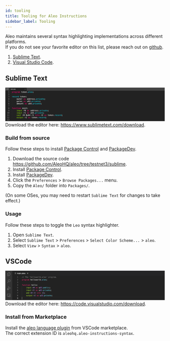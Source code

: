 ```yaml
---
id: tooling
title: Tooling for Aleo Instructions
sidebar_label: Tooling
---
```


Aleo maintains several syntax highlighting implementations across different platforms.  
If you do not see your favorite editor on this list, please reach out on [github](https://github.com/AleoHQ/welcome/issues/new).

1. [Sublime Text](#sublime).
2. [Visual Studio Code](#vscode).

## Sublime Text
![](./images/sublime.png)  
Download the editor here: https://www.sublimetext.com/download.

### Build from source

Follow these steps to install [Package Control](https://packagecontrol.io/installation) and [PackageDev](https://github.com/SublimeText/PackageDev).

1. Download the source code https://github.com/AleoHQ/aleo/tree/testnet3/sublime.
2. Install [Package Control](https://packagecontrol.io/installation).
3. Install [PackageDev](https://github.com/SublimeText/PackageDev).
4. Click the `Preferences` > `Browse Packages...` menu.
5. Copy the `Aleo/` folder into `Packages/`.

(On some OSes, you may need to restart `Sublime Text` for changes to take effect.)

### Usage

Follow these steps to toggle the `Leo` syntax highlighter.

1. Open `Sublime Text`.
2. Select `Sublime Text` > `Preferences` > `Select Color Scheme...` > `aleo`.
3. Select `View` > `Syntax` > `aleo`.

## VSCode
![](./images/vscode.png)
Download the editor here: https://code.visualstudio.com/download.

### Install from Marketplace

Install the [aleo language plugin](https://marketplace.visualstudio.com/items?itemName=aleohq.aleo-instructions-syntax) from VSCode marketplace.   
The correct extension ID is `aleohq.aleo-instructions-syntax`.